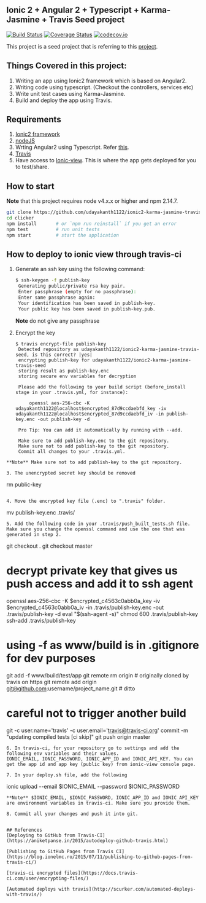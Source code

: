 ## Ionic 2 + Angular 2 + Typescript + Karma-Jasmine + Travis Seed project
[![Build Status](https://travis-ci.org/udayakanth1122/ionic2-karma-jasmine-travis-seed.svg?branch=master)](https://travis-ci.org/udayakanth1122/ionic2-karma-jasmine-travis-seed) [![Coverage Status](https://coveralls.io/repos/udayakanth1122/ionic2-karma-jasmine-travis-seed/badge.svg?branch=master&service=github)](https://coveralls.io/github/udayakanth1122/ionic2-karma-jasmine-travis-seed?branch=master) [![codecov.io](https://codecov.io/github/udayakanth1122/ionic2-karma-jasmine-travis-seed/coverage.svg?branch=master)](https://codecov.io/github/udayakanth1122/ionic2-karma-jasmine-travis-seed?branch=master)

This project is a seed project that is referring to this [project](https://github.com/lathonez/clicker).

## Things Covered in this project:
1. Writing an app using Ionic2 framework which is based on Angular2.
2. Writing code using typescript. (Checkout the controllers, services etc)
3. Write unit test cases using Karma-Jasmine.
4. Build and deploy the app using Travis.

## Requirements
1. [Ionic2 framework](http://ionicframework.com/docs/v2/)
2. [nodeJS](https://nodejs.org/en/)
3. Wrting Angular2 using Typescript. Refer [this](https://angular.io/docs/ts/latest/quickstart.html).
4. [Travis](travis-ci.org)
5. Have access to [Ionic-view](https://apps.ionic.io). This is where the app gets deployed for you to test/share.


## How to start

**Note** that this project requires node v4.x.x or higher and npm 2.14.7.
```bash
git clone https://github.com/udayakanth1122/ionic2-karma-jasmine-travis-seed.git
cd clicker
npm install       # or `npm run reinstall` if you get an error
npm test          # run unit tests
npm start         # start the application
```

## How to deploy to ionic view through travis-ci

1. Generate an ssh key using the following command:

   ```bash
   $ ssh-keygen -f publish-key
    Generating public/private rsa key pair.
    Enter passphrase (empty for no passphrase):
    Enter same passphrase again:
    Your identification has been saved in publish-key.
    Your public key has been saved in publish-key.pub.
   ```
   **Note** do not give any passphrase

2. Encrypt the key

   ```
   $ travis encrypt-file publish-key
    Detected repository as udayakanth1122/ionic2-karma-jasmine-travis-seed, is this correct? |yes|
    encrypting publish-key for udayakanth1122/ionic2-karma-jasmine-travis-seed
    storing result as publish-key.enc
    storing secure env variables for decryption

    Please add the following to your build script (before_install stage in your .travis.yml, for instance):

        openssl aes-256-cbc -K udayakanth1122@localhost$encrypted_87d9ccdaebfd_key -iv udayakanth1122@localhost$encrypted_87d9ccdaebfd_iv -in publish-key.enc -out publish-key -d

    Pro Tip: You can add it automatically by running with --add.

    Make sure to add publish-key.enc to the git repository.
    Make sure not to add publish-key to the git repository.
    Commit all changes to your .travis.yml.
  ```
  **Note** Make sure not to add publish-key to the git repository.

3. The unencrypted secret key should be removed

  ```
  rm public-key
  ```

4. Move the encrypted key file (.enc) to ".travis" folder.

  ```
  mv publish-key.enc .travis/
  ```
5. Add the following code in your .travis/push_built_tests.sh file. Make sure you change the openssl command and use the one that was generated in step 2.

  ```
  git checkout .
  git checkout master
  # decrypt private key that gives us push access and add it to ssh agent
  openssl aes-256-cbc -K $encrypted_c4563c0abb0a_key -iv $encrypted_c4563c0abb0a_iv -in .travis/publish-key.enc -out .travis/publish-key -d
  eval "$(ssh-agent -s)"
  chmod 600 .travis/publish-key
  ssh-add .travis/publish-key
  # using -f as www/build is in .gitignore for dev purposes
  git add -f www/build/test/app
  git remote rm origin                                       # originally cloned by travis on https
  git remote add origin git@github.com:username/project_name.git  # ditto
  # careful not to trigger another build
  git -c user.name='travis' -c user.email='travis@travis-ci.org' commit -m "updating compiled tests [ci skip]"
  git push origin master
  ```
6. In travis-ci, for your repository go to settings and add the following env variables and their values.
  IONIC_EMAIL, IONIC_PASSWORD, IONIC_APP_ID and IONIC_API_KEY. You can get the app id and app key (public key) from ionic-view console page.

7. In your deploy.sh file, add the following

  ```
  ionic upload --email $IONIC_EMAIL --password $IONIC_PASSWORD
  ```
  **Note** $IONIC_EMAIL, $IONIC_PASSWORD, IONIC_APP_ID and IONIC_API_KEY are environment variables in travis-ci. Make sure you provide them. 

8. Commit all your changes and push it into git.


## References
[Deploying to GitHub from Travis-CI](https://aniketpanse.in/2015/autodeploy-github-travis.html)

[Publishing to GitHub Pages from Travis CI](https://blog.ionelmc.ro/2015/07/11/publishing-to-github-pages-from-travis-ci/)

[travis-ci encrypted files](https://docs.travis-ci.com/user/encrypting-files/)

[Automated deploys with travis](http://scurker.com/automated-deploys-with-travis/)
